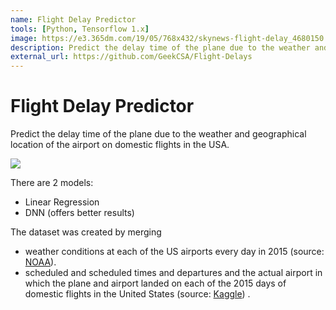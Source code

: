 ```yaml
---
name: Flight Delay Predictor
tools: [Python, Tensorflow 1.x]
image: https://e3.365dm.com/19/05/768x432/skynews-flight-delay_4680150.jpg
description: Predict the delay time of the plane due to the weather and geographical location of the airport on domestic flights in the USA.
external_url: https://github.com/GeekCSA/Flight-Delays
---
```


# Flight Delay Predictor

Predict the delay time of the plane due to the weather and geographical location of the airport on domestic flights in the USA.

![](https://e3.365dm.com/19/05/768x432/skynews-flight-delay_4680150.jpg)

There are 2 models:

* Linear Regression
* DNN (offers better results)



The dataset was created by merging 

* weather conditions at each of the US airports every day in 2015  (source: [NOAA](https://www.ncdc.noaa.gov/)).
*  scheduled and scheduled times and departures and the actual airport in which the plane and airport landed on each of the 2015 days of domestic flights in the United States (source: [Kaggle](https://www.kaggle.com/usdot/flight-delays)) .
